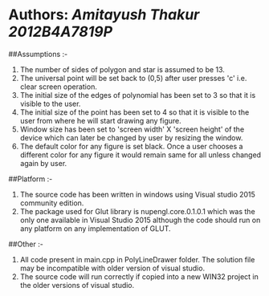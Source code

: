 **Authors:**
*Amitayush Thakur 2012B4A7819P*
===============================

##Assumptions :-
1) The number of sides of polygon and star is assumed to be 13.
2) The universal point will be set back to (0,5) after user presses 'c' i.e. clear screen operation.
3) The initial size of the edges of polynomial has been set to 3 so that it is visible to the user.
4) The initial size of the point has been set to 4 so that it is visible to the user from where he will start drawing any figure.
5) Window size has been set to 'screen width' X 'screen height' of the device which can later be changed by user by resizing the window.
6) The default color for any figure is set black. Once a user chooses a different color for any figure it would remain same for all unless changed again by user. 


##Platform :-
1) The source code has been written in windows using Visual studio 2015 community edition.
2) The package used for Glut library is nupengl.core.0.1.0.1 which was the only one available in Visual Studio 2015 although the code should run on any platform on any implementation of GLUT.

##Other :-
1) All code present in main.cpp in PolyLineDrawer folder.
The solution file may be incompatible with older version of visual studio.
2) The source code will run correctly if copied into a new WIN32 project in the older versions of visual studio.